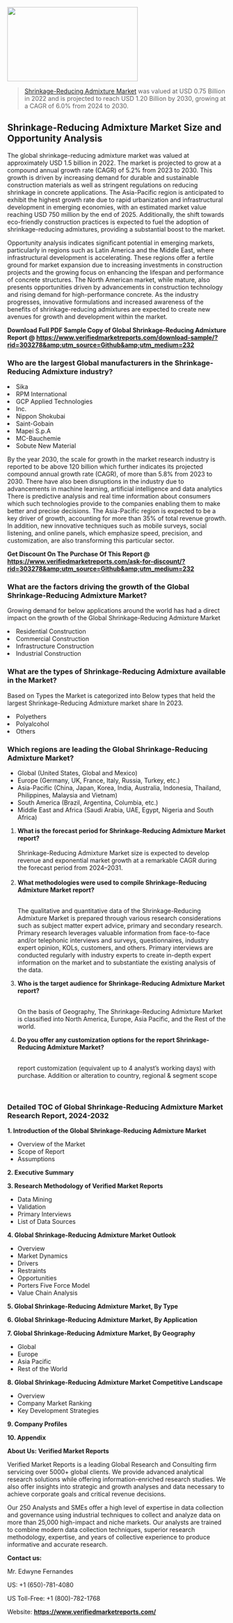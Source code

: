 
<img src="https://ffe5etoiles.com/wp-content/uploads/2024/12/MST1-300x171.png" alt="" width="300" height="171" class="alignnone size-medium wp-image-20088" /><blockquote><p><p><a href="https://www.verifiedmarketreports.com/download-sample/?rid=303278&utm_source=Github&utm_medium=232" target="_blank">Shrinkage-Reducing Admixture Market</a> was valued at USD 0.75 Billion in 2022 and is projected to reach USD 1.20 Billion by 2030, growing at a CAGR of 6.0% from 2024 to 2030.</p></blockquote><p><h2>Shrinkage-Reducing Admixture Market Size and Opportunity Analysis</h2> <p>The global shrinkage-reducing admixture market was valued at approximately USD 1.5 billion in 2022. The market is projected to grow at a compound annual growth rate (CAGR) of 5.2% from 2023 to 2030. This growth is driven by increasing demand for durable and sustainable construction materials as well as stringent regulations on reducing shrinkage in concrete applications. The Asia-Pacific region is anticipated to exhibit the highest growth rate due to rapid urbanization and infrastructural development in emerging economies, with an estimated market value reaching USD 750 million by the end of 2025. Additionally, the shift towards eco-friendly construction practices is expected to fuel the adoption of shrinkage-reducing admixtures, providing a substantial boost to the market.</p> <p>Opportunity analysis indicates significant potential in emerging markets, particularly in regions such as Latin America and the Middle East, where infrastructural development is accelerating. These regions offer a fertile ground for market expansion due to increasing investments in construction projects and the growing focus on enhancing the lifespan and performance of concrete structures. The North American market, while mature, also presents opportunities driven by advancements in construction technology and rising demand for high-performance concrete. As the industry progresses, innovative formulations and increased awareness of the benefits of shrinkage-reducing admixtures are expected to create new avenues for growth and development within the market.</p> </p><p class=""><strong>Download Full PDF Sample Copy of Global Shrinkage-Reducing Admixture Report @ <a href="https://www.verifiedmarketreports.com/download-sample/?rid=303278&amp;utm_source=Github&amp;utm_medium=232" target="_blank">https://www.verifiedmarketreports.com/download-sample/?rid=303278&amp;utm_source=Github&amp;utm_medium=232</a></strong></p><h3 id="" class="">Who are the largest Global manufacturers in the Shrinkage-Reducing Admixture industry?</h3><p><li>Sika</li><li> RPM International</li><li> GCP Applied Technologies</li><li> Inc.</li><li> Nippon Shokubai</li><li> Saint-Gobain</li><li> Mapei S.p.A</li><li> MC-Bauchemie</li><li> Sobute New Material</li></p><div class=""><div class="" dir="" data-message-author-role="" data-message-id="" data-message-model-slug=""><div class=""><div class=""><div class=""><div class="" dir="" data-message-author-role="" data-message-id="" data-message-model-slug=""><div class=""><div class=""><p>By the year 2030, the scale for growth in the market research industry is reported to be above 120 billion which further indicates its projected compound annual growth rate (CAGR), of more than 5.8% from 2023 to 2030. There have also been disruptions in the industry due to advancements in machine learning, artificial intelligence and data analytics There is predictive analysis and real time information about consumers which such technologies provide to the companies enabling them to make better and precise decisions. The Asia-Pacific region is expected to be a key driver of growth, accounting for more than 35% of total revenue growth. In addition, new innovative techniques such as mobile surveys, social listening, and online panels, which emphasize speed, precision, and customization, are also transforming this particular sector.</p><p><strong>Get Discount On The Purchase Of This Report @&nbsp; <a href="https://www.verifiedmarketreports.com/ask-for-discount/?rid=303278&amp;utm_source=Github&amp;utm_medium=232" target="_blank">https://www.verifiedmarketreports.com/ask-for-discount/?rid=303278&amp;utm_source=Github&amp;utm_medium=232</a></strong></p></div></div></div></div></div></div></div></div><h3 id="" class="">What are the factors driving the growth of the Global Shrinkage-Reducing Admixture Market?</h3><p id="" class="">Growing demand for below applications around the world has had a direct impact on the growth of the Global Shrinkage-Reducing Admixture Market</p><p id="" class=""><li>Residential Construction</li><li> Commercial Construction</li><li> Infrastructure Construction</li><li> Industrial Construction</li></p><h3 id="" class="">What are the types of Shrinkage-Reducing Admixture available in the Market?</h3><p id="" class="">Based on Types the Market is categorized into Below types that held the largest Shrinkage-Reducing Admixture market share In 2023.</p><p id="" class=""><li>Polyethers</li><li> Polyalcohol</li><li> Others</li></p><h3 id="" class="">Which regions are leading the Global Shrinkage-Reducing Admixture Market?</h3><ul><li>Global (United States, Global and Mexico)</li><li>Europe (Germany, UK, France, Italy, Russia, Turkey, etc.)</li><li>Asia-Pacific (China, Japan, Korea, India, Australia, Indonesia, Thailand, Philippines, Malaysia and Vietnam)</li><li>South America (Brazil, Argentina, Columbia, etc.)</li><li>Middle East and Africa (Saudi Arabia, UAE, Egypt, Nigeria and South Africa)</li></ul><p><ol><li><strong>What is the forecast period for Shrinkage-Reducing Admixture Market report?<br /></strong><br /><span data-sheets-root="1" data-sheets-value="{&quot;1&quot;:2,&quot;2&quot;:&quot;XXXX size is expected to develop revenue and exponential market growth at a remarkable CAGR during the forecast period from 2024&ndash;2030.&quot;}" data-sheets-userformat="{&quot;2&quot;:12674,&quot;4&quot;:{&quot;1&quot;:2,&quot;2&quot;:16776960},&quot;10&quot;:2,&quot;11&quot;:0,&quot;15&quot;:&quot;Arial&quot;,&quot;16&quot;:12}">Shrinkage-Reducing Admixture Market size is expected to develop revenue and exponential market growth at a remarkable CAGR during the forecast period from 2024&ndash;2031.</span><br /><br /></li><li><strong>What methodologies were used to compile Shrinkage-Reducing Admixture Market report?<br /><br /></strong><p>The qualitative and quantitative data of the&nbsp;Shrinkage-Reducing Admixture Market is prepared through various research considerations such as subject matter expert advice, primary and secondary research. Primary research leverages valuable information from face-to-face and/or telephonic interviews and surveys, questionnaires, industry expert opinion, KOLs, customers, and others. Primary interviews are conducted regularly with industry experts to create in-depth expert information on the market and to substantiate the existing analysis of the data.&nbsp;</p></li><li><strong>Who is the target audience for Shrinkage-Reducing Admixture Market report?<br /><br /></strong><p>On the basis of Geography, The&nbsp;Shrinkage-Reducing Admixture Market is classified into North America, Europe, Asia Pacific, and the Rest of the world.</p></li><li><strong>Do you offer any customization options for the report Shrinkage-Reducing Admixture Market?<br /><br /></strong><p>report customization (equivalent up to 4 analyst&rsquo;s working days) with purchase. Addition or alteration to country, regional &amp; segment scope</p><p>&nbsp;</p></li></ol></p><h3 id="" class="">Detailed TOC of Global Shrinkage-Reducing Admixture Market Research Report, 2024-2032</h3><p id="" class=""><strong>1. Introduction of the Global Shrinkage-Reducing Admixture Market</strong></p><ul><li>Overview of the Market</li><li>Scope of Report</li><li>Assumptions</li></ul><p id="" class=""><strong>2. Executive Summary</strong></p><p id="" class=""><strong>3. Research Methodology of&nbsp;Verified Market Reports</strong></p><ul><li>Data Mining</li><li>Validation</li><li>Primary Interviews</li><li>List of Data Sources</li></ul><p id="" class=""><strong>4. Global Shrinkage-Reducing Admixture Market Outlook</strong></p><ul><li>Overview</li><li>Market Dynamics</li><li>Drivers</li><li>Restraints</li><li>Opportunities</li><li>Porters Five Force Model</li><li>Value Chain Analysis</li></ul><p id="" class=""><strong>5. Global Shrinkage-Reducing Admixture Market, By&nbsp;Type</strong></p><p id="" class=""><strong>6. Global Shrinkage-Reducing Admixture Market, By Application</strong></p><p id="" class=""><strong>7. Global Shrinkage-Reducing Admixture Market, By Geography</strong></p><ul><li>Global</li><li>Europe</li><li>Asia Pacific</li><li>Rest of the World</li></ul><p id="" class=""><strong>8. Global Shrinkage-Reducing Admixture Market Competitive Landscape</strong></p><ul><li>Overview</li><li>Company Market Ranking</li><li>Key Development Strategies</li></ul><p id="" class=""><strong>9. Company Profiles</strong></p><p id="" class=""><strong>10. Appendix</strong></p><p id="" class=""><strong>About Us: Verified Market Reports</strong></p><p id="" class="">Verified Market Reports is a leading Global Research and Consulting firm servicing over 5000+ global clients. We provide advanced analytical research solutions while offering information-enriched research studies. We also offer insights into strategic and growth analyses and data necessary to achieve corporate goals and critical revenue decisions.</p><p id="" class="">Our 250 Analysts and SMEs offer a high level of expertise in data collection and governance using industrial techniques to collect and analyze data on more than 25,000 high-impact and niche markets. Our analysts are trained to combine modern data collection techniques, superior research methodology, expertise, and years of collective experience to produce informative and accurate research.</p><p id="" class=""><strong>Contact us:</strong></p><p id="" class="">Mr. Edwyne Fernandes</p><p id="" class="">US: +1 (650)-781-4080</p><p id="" class="">US Toll-Free: +1 (800)-782-1768</p><p id="" class="">Website: <a target="" data-test-app-aware-link=""><strong>https://www.verifiedmarketreports.com/</strong></a></p>
